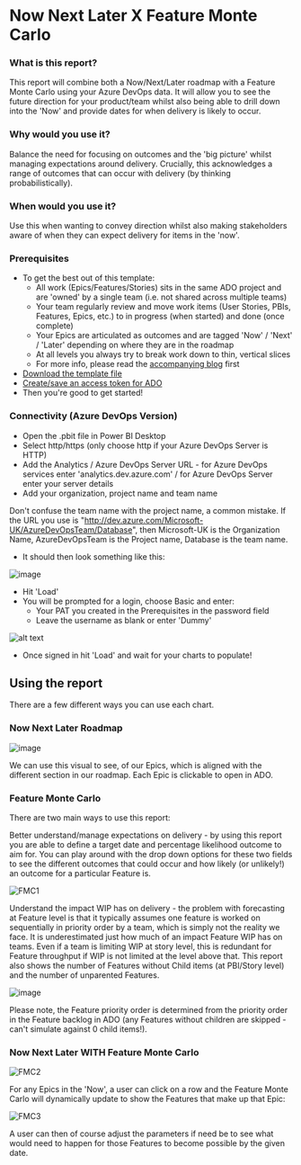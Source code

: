 # Now Next Later X Feature Monte Carlo

### What is this report? 
This report will combine both a Now/Next/Later roadmap with a Feature Monte Carlo using your Azure DevOps data. It will allow you to see the future direction for your product/team whilst also being able to drill down into the 'Now' and provide dates for when delivery is likely to occur. 

### Why would you use it? 
Balance the need for focusing on outcomes and the 'big picture' whilst managing expectations around delivery. Crucially, this acknowledges a range of outcomes that can occur with delivery (by thinking probabilistically).

### When would you use it?
Use this when wanting to convey direction whilst also making stakeholders aware of when they can expect delivery for items in the 'now'.

### Prerequisites
* To get the best out of this template:
  - All work (Epics/Features/Stories) sits in the same ADO project and are 'owned' by a single team (i.e. not shared across multiple teams)
  - Your team regularly review and move work items (User Stories, PBIs, Features, Epics, etc.) to in progress (when started) and done (once complete)
  - Your Epics are articulated as outcomes and are tagged 'Now' / 'Next' / 'Later' depending on where they are in the roadmap
  - At all levels you always try to break work down to thin, vertical slices
  - For more info, please read the [accompanying blog](https://medium.com/@nbrown02/outcome-focused-roadmaps-and-feature-monte-carlo-unite-833a3bb4366b) first
* [Download the template file](https://github.com/nbrown02/Now-Next-Later-X-Feature-Monte-Carlo/raw/refs/heads/main/Now%20Next%20Later%20X%20Feature%20Monte%20Carlo.pbit)
* [Create/save an access token for ADO](https://docs.microsoft.com/en-us/azure/devops/organizations/accounts/use-personal-access-tokens-to-authenticate?view=azure-devops&tabs=Windows)
* Then you're good to get started!

### Connectivity (Azure DevOps Version)
* Open the .pbit file in Power BI Desktop
* Select http/https (only choose http if your Azure DevOps Server is HTTP)
* Add the Analytics / Azure DevOps Server URL - for Azure DevOps services enter 'analytics.dev.azure.com' / for Azure DevOps Server enter your server details
* Add your organization, project name and team name

Don't confuse the team name with the project name, a common mistake. If the URL you use is "http://dev.azure.com/Microsoft-UK/AzureDevOpsTeam/Database", then Microsoft-UK is the Organization Name, AzureDevOpsTeam is the Project name, Database is the team name.

* It should then look something like this:

![image](https://github.com/nbrown02/Capacity-Planning-Feature-Monte-Carlo/assets/29369962/16424b1e-e43e-44c9-b460-3f69c75e083e)

* Hit 'Load' 
* You will be prompted for a login, choose Basic and enter:
  - Your PAT you created in the Prerequisites in the password field
  - Leave the username as blank or enter 'Dummy'
  
![alt text](https://docs.microsoft.com/en-us/azure/devops/report/powerbi/media/authentication-7.png?view=azure-devops)

* Once signed in hit 'Load' and wait for your charts to populate!

## Using the report
There are a few different ways you can use each chart.

### Now Next Later Roadmap

![image](https://github.com/user-attachments/assets/acdf931c-039b-4822-8ec0-27bbddb4a3f7)

We can use this visual to see, of our Epics, which is aligned with the different section in our roadmap. Each Epic is clickable to open in ADO.

### Feature Monte Carlo
There are two main ways to use this report:

Better understand/manage expectations on delivery - by using this report you are able to define a target date and percentage likelihood outcome to aim for. You can play around with the drop down options for these two fields to see the different outcomes that could occur and how likely (or unlikely!) an outcome for a particular Feature is.

![FMC1](https://github.com/user-attachments/assets/797dc54e-f190-4151-ba86-72d34a879535)

Understand the impact WIP has on delivery - the problem with forecasting at Feature level is that it typically assumes one feature is worked on sequentially in priority order by a team, which is simply not the reality we face. It is underestimated just how much of an impact Feature WIP has on teams. Even if a team is limiting WIP at story level, this is redundant for Feature throughput if WIP is not limited at the level above that. This report also shows the number of Features without Child items (at PBI/Story level) and the number of unparented Features. 

![image](https://github.com/user-attachments/assets/a3ab257c-c5da-43dd-ba6a-405584d4de88)

Please note, the Feature priority order is determined from the priority order in the Feature backlog in ADO (any Features without children are skipped - can't simulate against 0 child items!).

### Now Next Later WITH Feature Monte Carlo

![FMC2](https://github.com/user-attachments/assets/31e85b20-bd0d-4291-a511-25b510881f0b)

For any Epics in the 'Now', a user can click on a row and the Feature Monte Carlo will dynamically update to show the Features that make up that Epic:

![FMC3](https://github.com/user-attachments/assets/5d715c4f-e496-4b6a-bed8-68906652dc81)

A user can then of course adjust the parameters if need be to see what would need to happen for those Features to become possible by the given date.
